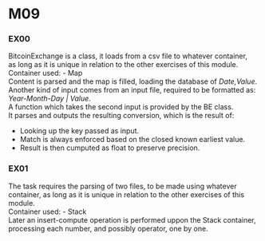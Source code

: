 #	M09
### EX00
BitcoinExchange is a class, it loads from a csv file to whatever container, \
as long as it is unique in relation to the other exercises of this module.\
Container used: - Map\
Content is parsed and the map is filled, loading the database of *Date,Value*.\
Another kind of input comes from an input file, required to be formatted as: \
*Year-Month-Day | Value*.\
A function which takes the second input is provided by the BE class.\
It parses and outputs the resulting conversion, which is the result of:
- Looking up the key passed as input.
- Match is always enforced based on the closed known earliest value.
- Result is then cumputed as float to preserve precision.

###	EX01
The task requires the parsing of two files, to be made using whatever \
container,
as long as it is unique in relation to the other exercises of this module.\
Container used: - Stack\
Later an insert-compute operation is performed uppon the Stack container, \
processing each number, and possibly operator, one by one.
